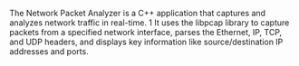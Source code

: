 The Network Packet Analyzer is a C++ application that captures and analyzes network traffic in real-time. 1 It uses the libpcap library to capture packets from a specified network interface, parses the Ethernet, IP, TCP, and UDP headers, and displays key information like source/destination IP addresses and ports.

